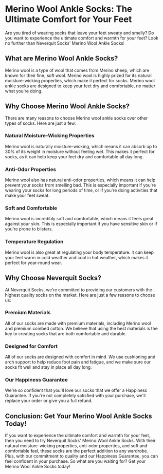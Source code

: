 # Merino Wool Ankle Socks: The Ultimate Comfort for Your Feet

Are you tired of wearing socks that leave your feet sweaty and smelly? Do you want to experience the ultimate comfort and warmth for your feet? Look no further than Neverquit Socks' Merino Wool Ankle Socks!

## What are Merino Wool Ankle Socks?

Merino wool is a type of wool that comes from Merino sheep, which are known for their fine, soft wool. Merino wool is highly prized for its natural moisture-wicking properties, which make it perfect for socks. Merino wool ankle socks are designed to keep your feet dry and comfortable, no matter what you're doing.

## Why Choose Merino Wool Ankle Socks?

There are many reasons to choose Merino wool ankle socks over other types of socks. Here are just a few:

### Natural Moisture-Wicking Properties

Merino wool is naturally moisture-wicking, which means it can absorb up to 30% of its weight in moisture without feeling wet. This makes it perfect for socks, as it can help keep your feet dry and comfortable all day long.

### Anti-Odor Properties

Merino wool also has natural anti-odor properties, which means it can help prevent your socks from smelling bad. This is especially important if you're wearing your socks for long periods of time, or if you're doing activities that make your feet sweat.

### Soft and Comfortable

Merino wool is incredibly soft and comfortable, which means it feels great against your skin. This is especially important if you have sensitive skin or if you're prone to blisters.

### Temperature Regulation

Merino wool is also great at regulating your body temperature. It can keep your feet warm in cold weather and cool in hot weather, which makes it perfect for year-round wear.

## Why Choose Neverquit Socks?

At Neverquit Socks, we're committed to providing our customers with the highest quality socks on the market. Here are just a few reasons to choose us:

### Premium Materials

All of our socks are made with premium materials, including Merino wool and premium combed cotton. We believe that using the best materials is the key to creating socks that are both comfortable and durable.

### Designed for Comfort

All of our socks are designed with comfort in mind. We use cushioning and arch support to help reduce foot pain and fatigue, and we make sure our socks fit well and stay in place all day long.

### Our Happiness Guarantee

We're so confident that you'll love our socks that we offer a Happiness Guarantee. If you're not completely satisfied with your purchase, we'll replace your order or give you a full refund.

## Conclusion: Get Your Merino Wool Ankle Socks Today!

If you want to experience the ultimate comfort and warmth for your feet, then you need to try Neverquit Socks' Merino Wool Ankle Socks. With their natural moisture-wicking properties, anti-odor properties, and soft and comfortable feel, these socks are the perfect addition to any wardrobe. Plus, with our commitment to quality and our Happiness Guarantee, you can feel confident in your purchase. So what are you waiting for? Get your Merino Wool Ankle Socks today!
